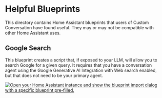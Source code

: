 # Helpful Blueprints
This directory contains Home Assistant blueprints that users of Custom Conversation have found useful. They may or 
may not be compatible with other Home Assistant uses.

## Google Search
This blueprint creates a script that, if exposed to your LLM, will allow you to search Google for a given query.
It requires that you have a conversation agent using the Google Generative AI Integration with Web search enabled, but
that does not need to be your primary agent.

[![Open your Home Assistant instance and show the blueprint import dialog with a specific blueprint pre-filled.](https://my.home-assistant.io/badges/blueprint_import.svg)](https://my.home-assistant.io/redirect/blueprint_import/?blueprint_url=https%3A%2F%2Fraw.githubusercontent.com%2Fmichelle-avery%2Fcustom-conversation%2Ftree%2Fmain%2Fdocs%2Fhelpful-blueprints%2Fgoogle-search.yaml)